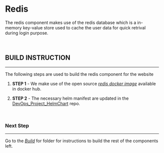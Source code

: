 # Redis
The redis component makes use of the redis database which is a in-memory key-value store used to cache the user data for quick retrival during login purpose.

</br>

## BUILD INSTRUCTION
---

The following steps are used to build the redis component for the website

   1. **STEP 1** - We make use of the open source [_redis docker image_](https://hub.docker.com/_/redis) available in docker hub.

   2. **STEP 2** - The necessary helm manifest are updated in the [DevOps_Project_HelmChart](https://github.com/sai-harsha-dev/DevOps_Project_HelmChart/tree/main/templates/redis) repo.


</br>

### Next Step
---

Go to the [_Build_](../../Build/) for folder for instructions to build the rest of the components left. 
        